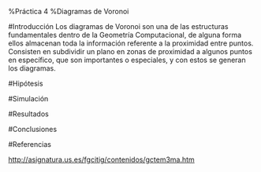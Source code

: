 %Práctica 4
%Diagramas de Voronoi

#Introducción
Los diagramas de Voronoi son una de las estructuras fundamentales dentro de la Geometría Computacional, de alguna forma ellos almacenan toda la información referente a la proximidad entre puntos. Consisten en subdividir un plano en zonas de proximidad a algunos puntos en específico, que son importantes o especiales, y con estos se generan los diagramas.

#Hipótesis

#Simulación


#Resultados

#Conclusiones

#Referencias

http://asignatura.us.es/fgcitig/contenidos/gctem3ma.htm

